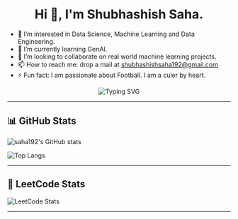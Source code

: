 <h1 align="center">Hi 👋, I'm Shubhashish Saha.</h1>

- 👀 I’m interested in Data Science, Machine Learning and Data Engineering.
- 🌱 I’m currently learning GenAI.
- 💞️ I’m looking to collaborate on real world machine learning projects.
- 📫 How to reach me: drop a mail at shubhashishsaha192@gmail.com
- ⚡ Fun fact: I am passionate about Football. I am a culer by heart.

<p align="center">
  <img src="https://readme-typing-svg.demolab.com?font=Fira+Code&duration=2000&pause=1000&center=true&vCenter=true&width=435&lines=Passionate+about+data+and+learning!" alt="Typing SVG" />
</p>

---

## 📊 GitHub Stats

![saha192's GitHub stats](https://github-readme-stats.vercel.app/api?username=saha192&show_icons=true&theme=radical)

![Top Langs](https://github-readme-stats.vercel.app/api/top-langs/?username=saha192&layout=compact&theme=radical)


---
## 🧠 LeetCode Stats

![LeetCode Stats](https://leetcard.jacoblin.cool/saha192?theme=dark&font=Fira+Code&ext=activity)

---

<!---
saha192/saha192 is a ✨ special ✨ repository because its `README.md` (this file) appears on your GitHub profile.
You can click the Preview link to take a look at your changes.
--->
